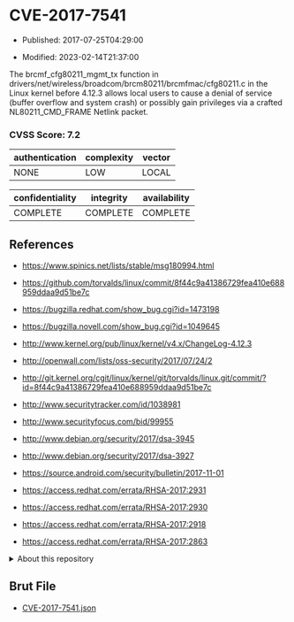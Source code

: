 # CVE-2017-7541

- Published: 2017-07-25T04:29:00

- Modified: 2023-02-14T21:37:00

The brcmf_cfg80211_mgmt_tx function in drivers/net/wireless/broadcom/brcm80211/brcmfmac/cfg80211.c in the Linux kernel before 4.12.3 allows local users to cause a denial of service (buffer overflow and system crash) or possibly gain privileges via a crafted NL80211_CMD_FRAME Netlink packet.

### CVSS Score: **7.2**

| authentication | complexity | vector |
| --- | --- | --- |
| NONE | LOW | LOCAL |

| confidentiality | integrity | availability |
| --- | --- | --- |
| COMPLETE | COMPLETE | COMPLETE |

## References

* https://www.spinics.net/lists/stable/msg180994.html

* https://github.com/torvalds/linux/commit/8f44c9a41386729fea410e688959ddaa9d51be7c

* https://bugzilla.redhat.com/show_bug.cgi?id=1473198

* https://bugzilla.novell.com/show_bug.cgi?id=1049645

* http://www.kernel.org/pub/linux/kernel/v4.x/ChangeLog-4.12.3

* http://openwall.com/lists/oss-security/2017/07/24/2

* http://git.kernel.org/cgit/linux/kernel/git/torvalds/linux.git/commit/?id=8f44c9a41386729fea410e688959ddaa9d51be7c

* http://www.securitytracker.com/id/1038981

* http://www.securityfocus.com/bid/99955

* http://www.debian.org/security/2017/dsa-3945

* http://www.debian.org/security/2017/dsa-3927

* https://source.android.com/security/bulletin/2017-11-01

* https://access.redhat.com/errata/RHSA-2017:2931

* https://access.redhat.com/errata/RHSA-2017:2930

* https://access.redhat.com/errata/RHSA-2017:2918

* https://access.redhat.com/errata/RHSA-2017:2863

<details>
<summary>About this repository</summary> 

  This repository is part of the project [Live Hack CVE](https://github.com/Live-Hack-CVE). Main website can be found [www.live-hack.org](https://www.live-hack.org) 
  
  Made by [Sn0wAlice](https://github.com/Sn0wAlice) for the people that care about security and need to have a feed of the latest CVEs. Hope you enjoy it, don't forget to star the repo and follow me on [Twitter](https://twitter.com/Sn0wAlice) and [Github](https://github.com/Sn0wAlice). And that is my [personnal website](https://www.alice-snow.me/)

  - [Home Page](https://github.com/Live-Hack-CVE)
  - [Framework](https://github.com/Live-Hack-CVE/cve-framework)
  - [CVE database](https://github.com/Live-Hack-CVE/full_database)
  - [Changelog](https://github.com/Live-Hack-CVE/Changelog)
</details>

## Brut File

* [CVE-2017-7541.json](https://raw.githubusercontent.com/Live-Hack-CVE/full_database/main/cves/2017/CVE-2017-7541.json)

